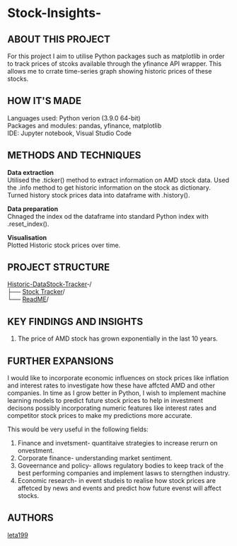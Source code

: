 # Stock-Insights-
## ABOUT THIS PROJECT   
For this project I aim to utilise Python packages such as matplotlib in order to track prices of stcoks available  through the yfinance API wrapper. This allows me to crrate time-series graph showing historic prices of these stocks.

## HOW IT'S MADE   
Languages used: Python verion (3.9.0 64-bit)   
Packages and modules: pandas, yfinance, matplotlib  
IDE: Jupyter notebook, Visual Studio Code 

## METHODS AND TECHNIQUES 
**Data extraction**   
Utilised the .ticker() method to extract information on AMD stock data. 
Used the .info method to get historic information on the stock as dictionary.   
Turned history stock prices data into dataframe with .history().  

**Data preparation**   
Chnaged the index od the dataframe into standard Python index with .reset_index().  

**Visualisation**  
Plotted Historic stock prices over time.

## PROJECT STRUCTURE   
[Historic-DataStock-Tracker](https://github.com/leta199/Stock-Tracker-)‐/   
├── [Stock Tracker](https://github.com/leta199/Stock-Tracker-/blob/main/Stock_tracker.ipynb)/    
└── [ReadME](https://github.com/leta199/Stock-Tracker-/blob/main/README.md)/

## KEY FINDINGS AND INSIGHTS  
1) The price of AMD stock has grown exponentially in the last 10 years.

## FURTHER EXPANSIONS  
I would  like to incorporate economic influences on stock prices like inflation and interest rates to investigate how these have affcted AMD and other companies. 
In time as I grow better in Python, I wish to implement machine learning models to predict future stock prices to help in investment decisons possibly incorporating numeric features like interest rates and competitor stock prices to make my predictions more accurate. 

This would be very useful in the following fields: 

1) Finance and invetsment- quantitaive strategies to increase rerurn on onvestment.
2) Corporate finance- understanding market sentiment.
3) Goveernance and policy- allows regulatory bodies to keep track of the best performing companies and implement lasws to sterngthen industry.
4) Economic research- in event studeis to realise how stock prices are affetced by news and events and predict how future evenst will affect stocks.

## AUTHORS  
[leta199](https://github.com/leta199)
